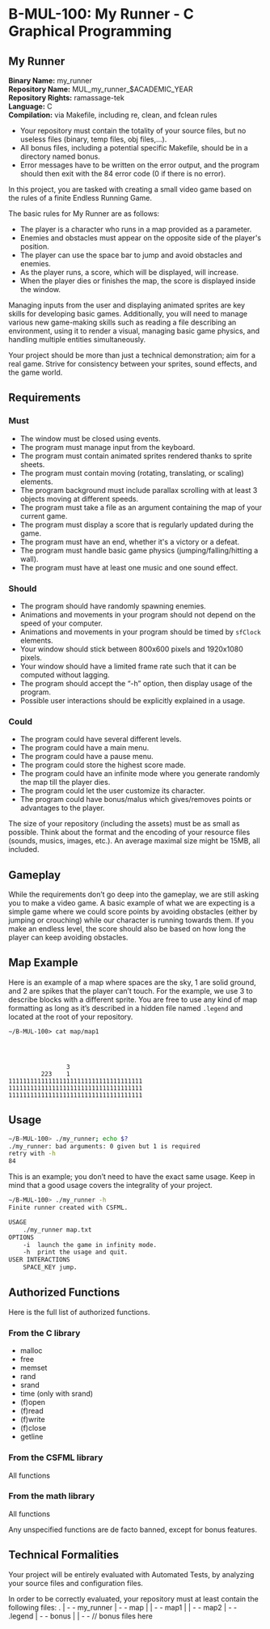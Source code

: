 # B-MUL-100: My Runner - C Graphical Programming

## My Runner

**Binary Name:** my_runner  
**Repository Name:** MUL_my_runner_$ACADEMIC_YEAR  
**Repository Rights:** ramassage-tek  
**Language:** C  
**Compilation:** via Makefile, including re, clean, and fclean rules

- Your repository must contain the totality of your source files, but no useless files (binary, temp files, obj files,...).
- All bonus files, including a potential specific Makefile, should be in a directory named bonus.
- Error messages have to be written on the error output, and the program should then exit with the 84 error code (0 if there is no error).

In this project, you are tasked with creating a small video game based on the rules of a finite Endless Running Game.

The basic rules for My Runner are as follows:
- The player is a character who runs in a map provided as a parameter.
- Enemies and obstacles must appear on the opposite side of the player's position.
- The player can use the space bar to jump and avoid obstacles and enemies.
- As the player runs, a score, which will be displayed, will increase.
- When the player dies or finishes the map, the score is displayed inside the window.

Managing inputs from the user and displaying animated sprites are key skills for developing basic games. Additionally, you will need to manage various new game-making skills such as reading a file describing an environment, using it to render a visual, managing basic game physics, and handling multiple entities simultaneously.

Your project should be more than just a technical demonstration; aim for a real game. Strive for consistency between your sprites, sound effects, and the game world.

## Requirements

### Must
- The window must be closed using events.
- The program must manage input from the keyboard.
- The program must contain animated sprites rendered thanks to sprite sheets.
- The program must contain moving (rotating, translating, or scaling) elements.
- The program background must include parallax scrolling with at least 3 objects moving at different speeds.
- The program must take a file as an argument containing the map of your current game.
- The program must display a score that is regularly updated during the game.
- The program must have an end, whether it's a victory or a defeat.
- The program must handle basic game physics (jumping/falling/hitting a wall).
- The program must have at least one music and one sound effect.

### Should
- The program should have randomly spawning enemies.
- Animations and movements in your program should not depend on the speed of your computer.
- Animations and movements in your program should be timed by `sfClock` elements.
- Your window should stick between 800x600 pixels and 1920x1080 pixels.
- Your window should have a limited frame rate such that it can be computed without lagging.
- The program should accept the “-h” option, then display usage of the program.
- Possible user interactions should be explicitly explained in a usage.

### Could
- The program could have several different levels.
- The program could have a main menu.
- The program could have a pause menu.
- The program could store the highest score made.
- The program could have an infinite mode where you generate randomly the map till the player dies.
- The program could let the user customize its character.
- The program could have bonus/malus which gives/removes points or advantages to the player.

The size of your repository (including the assets) must be as small as possible. Think about the format and the encoding of your resource files (sounds, musics, images, etc.). An average maximal size might be 15MB, all included.

## Gameplay

While the requirements don’t go deep into the gameplay, we are still asking you to make a video game. A basic example of what we are expecting is a simple game where we could score points by avoiding obstacles (either by jumping or crouching) while our character is running towards them. If you make an endless level, the score should also be based on how long the player can keep avoiding obstacles.

## Map Example

Here is an example of a map where spaces are the sky, 1 are solid ground, and 2 are spikes that the player can’t touch. For the example, we use 3 to describe blocks with a different sprite. You are free to use any kind of map formatting as long as it’s described in a hidden file named `.legend` and located at the root of your repository.

```plaintext
∼/B-MUL-100> cat map/map1




                3
         223    1
1111111111111111111111111111111111111
1111111111111111111111111111111111111
1111111111111111111111111111111111111
```

## Usage

```bash
∼/B-MUL-100> ./my_runner; echo $?
./my_runner: bad arguments: 0 given but 1 is required
retry with -h
84
```
This is an example; you don’t need to have the exact same usage. Keep in mind that a good usage covers the integrality of your project.

```bash
∼/B-MUL-100> ./my_runner -h
Finite runner created with CSFML.

USAGE
    ./my_runner map.txt
OPTIONS
    -i  launch the game in infinity mode.
    -h  print the usage and quit.
USER INTERACTIONS
    SPACE_KEY jump.
```
## Authorized Functions

Here is the full list of authorized functions.

### From the C library
- malloc
- free
- memset
- rand
- srand
- time (only with srand)
- (f)open
- (f)read
- (f)write
- (f)close
- getline

### From the CSFML library
All functions

### From the math library
All functions

Any unspecified functions are de facto banned, except for bonus features.

## Technical Formalities

Your project will be entirely evaluated with Automated Tests, by analyzing your source files and configuration files.

In order to be correctly evaluated, your repository must at least contain the following files:
.
| - - my_runner
| - - map
| | - - map1
| | - - map2
| - - .legend
| - - bonus
| | - - // bonus files here
